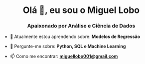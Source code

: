 <h1 align="center">Olá 👋, eu sou o Miguel Lobo</h1>
<h3 align="center">Apaixonado por Análise e Ciência de Dados</h3>


- 🌱 Atualmente estou aprendendo sobre: **Modelos de Regressão**

- 💬 Pergunte-me sobre: **Python, SQL e Machine Learning**

- 📫 Como me encontrar: **miguellobo001@gmail.com**
